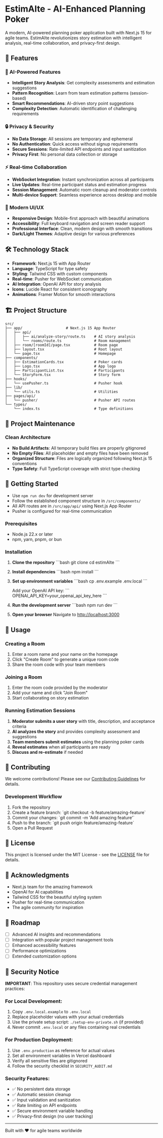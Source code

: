 # EstimAIte - AI-Enhanced Planning Poker

A modern, AI-powered planning poker application built with Next.js 15 for agile teams. EstimAIte revolutionizes story estimation with intelligent analysis, real-time collaboration, and privacy-first design.

## 🚀 Features

### 🤖 AI-Powered Features
- **Intelligent Story Analysis**: Get complexity assessments and estimation suggestions
- **Pattern Recognition**: Learn from team estimation patterns (session-based)
- **Smart Recommendations**: AI-driven story point suggestions
- **Complexity Detection**: Automatic identification of challenging requirements

### 🔒 Privacy & Security
- **No Data Storage**: All sessions are temporary and ephemeral
- **No Authentication**: Quick access without signup requirements
- **Secure Sessions**: Rate-limited API endpoints and input sanitization
- **Privacy First**: No personal data collection or storage

### ⚡ Real-time Collaboration
- **WebSocket Integration**: Instant synchronization across all participants
- **Live Updates**: Real-time participant status and estimation progress
- **Session Management**: Automatic room cleanup and moderator controls
- **Multi-device Support**: Seamless experience across desktop and mobile

### 🎨 Modern UI/UX
- **Responsive Design**: Mobile-first approach with beautiful animations
- **Accessibility**: Full keyboard navigation and screen reader support
- **Professional Interface**: Clean, modern design with smooth transitions
- **Dark/Light Themes**: Adaptive design for various preferences

## 🛠️ Technology Stack

- **Framework**: Next.js 15 with App Router
- **Language**: TypeScript for type safety
- **Styling**: Tailwind CSS with custom components
- **Real-time**: Pusher for WebSocket communication
- **AI Integration**: OpenAI API for story analysis
- **Icons**: Lucide React for consistent iconography
- **Animations**: Framer Motion for smooth interactions

## 🏗️ Project Structure

```
src/
├── app/                    # Next.js 15 App Router
│   ├── api/
│   │   ├── ai/analyze-story/route.ts    # AI story analysis
│   │   └── rooms/route.ts               # Room management
│   ├── room/[roomId]/page.tsx           # Room page
│   ├── layout.tsx                       # Root layout
│   └── page.tsx                         # Homepage
├── components/
│   ├── EstimationCards.tsx              # Poker cards
│   ├── Logo.tsx                         # App logo
│   ├── ParticipantList.tsx              # Participants
│   └── StoryForm.tsx                    # Story form
├── hooks/
│   └── usePusher.ts                     # Pusher hook
├── lib/
│   └── utils.ts                         # Utilities
├── pages/api/
│   └── pusher/                          # Pusher API routes
└── types/
    └── index.ts                         # Type definitions
```


## 🧹 Project Maintenance

### Clean Architecture
- **No Build Artifacts**: All temporary build files are properly gitignored
- **No Empty Files**: All placeholder and empty files have been removed
- **Organized Structure**: Files are logically organized following Next.js 15 conventions
- **Type Safety**: Full TypeScript coverage with strict type checking

## 🚀 Getting Started
- Use `npm run dev` for development server
- Follow the established component structure in `/src/components/`
- All API routes are in `/src/app/api/` using Next.js App Router
- Pusher is configured for real-time communication


### Prerequisites
- Node.js 22.x or later
- npm, yarn, pnpm, or bun

### Installation

1. **Clone the repository**
   \`\`\`bash
   git clone <repository-url>
   cd estimAIte
   \`\`\`

2. **Install dependencies**
   \`\`\`bash
   npm install
   \`\`\`

3. **Set up environment variables**
   \`\`\`bash
   cp .env.example .env.local
   \`\`\`
   
   Add your OpenAI API key:
   \`\`\`
   OPENAI_API_KEY=your_openai_api_key_here
   \`\`\`

4. **Run the development server**
   \`\`\`bash
   npm run dev
   \`\`\`

5. **Open your browser**
   Navigate to [http://localhost:3000](http://localhost:3000)

## 🎯 Usage

### Creating a Room
1. Enter a room name and your name on the homepage
2. Click "Create Room" to generate a unique room code
3. Share the room code with your team members

### Joining a Room
1. Enter the room code provided by the moderator
2. Add your name and click "Join Room"
3. Start collaborating on story estimation

### Running Estimation Sessions
1. **Moderator submits a user story** with title, description, and acceptance criteria
2. **AI analyzes the story** and provides complexity assessment and suggestions
3. **Team members submit estimates** using the planning poker cards
4. **Reveal estimates** when all participants are ready
5. **Discuss and re-estimate** if needed

## 🤝 Contributing

We welcome contributions! Please see our [Contributing Guidelines](CONTRIBUTING.md) for details.

### Development Workflow
1. Fork the repository
2. Create a feature branch: \`git checkout -b feature/amazing-feature\`
3. Commit your changes: \`git commit -m 'Add amazing feature'\`
4. Push to the branch: \`git push origin feature/amazing-feature\`
5. Open a Pull Request

## 📝 License

This project is licensed under the MIT License - see the [LICENSE](LICENSE) file for details.

## 🙏 Acknowledgments

- Next.js team for the amazing framework
- OpenAI for AI capabilities
- Tailwind CSS for the beautiful styling system
- Pusher for real-time communication
- The agile community for inspiration

## 🔮 Roadmap

- [ ] Advanced AI insights and recommendations
- [ ] Integration with popular project management tools
- [ ] Enhanced accessibility features
- [ ] Performance optimizations
- [ ] Extended customization options

## 🔐 Security Notice

**IMPORTANT**: This repository uses secure credential management practices:

### For Local Development:
1. Copy `.env.local.example` to `.env.local`
2. Replace placeholder values with your actual credentials
3. Use the private setup script: `./setup-env-private.sh` (if provided)
4. Never commit `.env.local` or any files containing real credentials

### For Production Deployment:
1. Use `.env.production` as reference for actual values
2. Set all environment variables in Vercel dashboard
3. Verify all sensitive files are gitignored
4. Follow the security checklist in `SECURITY_AUDIT.md`

### Security Features:
- ✅ No persistent data storage
- ✅ Automatic session cleanup
- ✅ Input validation and sanitization  
- ✅ Rate limiting on API endpoints
- ✅ Secure environment variable handling
- ✅ Privacy-first design (no user tracking)

---

Built with ❤️ for agile teams worldwide
